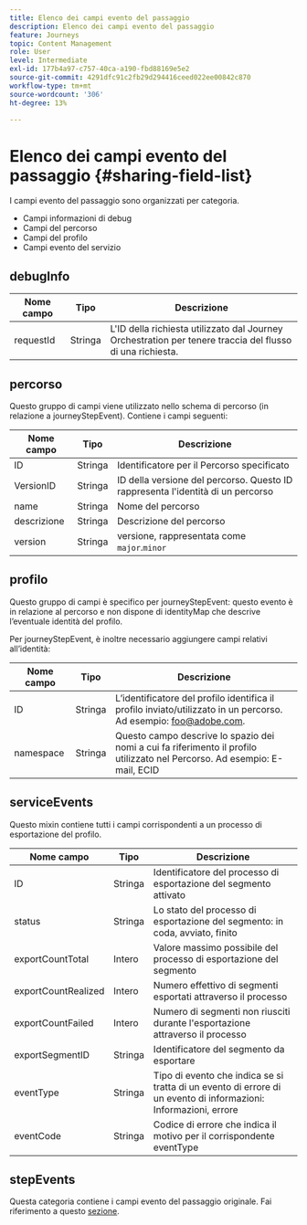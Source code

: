 ```yaml
---
title: Elenco dei campi evento del passaggio
description: Elenco dei campi evento del passaggio
feature: Journeys
topic: Content Management
role: User
level: Intermediate
exl-id: 177b4a97-c757-40ca-a190-fbd88169e5e2
source-git-commit: 4291dfc91c2fb29d294416ceed022ee00842c870
workflow-type: tm+mt
source-wordcount: '306'
ht-degree: 13%

---
```


# Elenco dei campi evento del passaggio {#sharing-field-list}

I campi evento del passaggio sono organizzati per categoria.

* Campi informazioni di debug
* Campi del percorso
* Campi del profilo
* Campi evento del servizio

## debugInfo

| Nome campo | Tipo | Descrizione |
|---|---|------------|
| requestId | Stringa | L&#39;ID della richiesta utilizzato dal Journey Orchestration per tenere traccia del flusso di una richiesta. |

## percorso

Questo gruppo di campi viene utilizzato nello schema di percorso (in relazione a journeyStepEvent). Contiene i campi seguenti:

| Nome campo | Tipo | Descrizione |
|---|---|------------|
| ID | Stringa | Identificatore per il Percorso specificato |
| VersionID | Stringa | ID della versione del percorso. Questo ID rappresenta l&#39;identità di un percorso |
| name | Stringa | Nome del percorso |
| descrizione | Stringa | Descrizione del percorso |
| version | Stringa | versione, rappresentata come `major`.`minor` |

## profilo

Questo gruppo di campi è specifico per journeyStepEvent: questo evento è in relazione al percorso e non dispone di identityMap che descrive l’eventuale identità del profilo.

Per journeyStepEvent, è inoltre necessario aggiungere campi relativi all’identità:

| Nome campo | Tipo | Descrizione |
|---|---|------------|
| ID | Stringa | L’identificatore del profilo identifica il profilo inviato/utilizzato in un percorso. Ad esempio: foo@adobe.com. |
| namespace | Stringa | Questo campo descrive lo spazio dei nomi a cui fa riferimento il profilo utilizzato nel Percorso. Ad esempio: E-mail, ECID |

## serviceEvents

Questo mixin contiene tutti i campi corrispondenti a un processo di esportazione del profilo.

| Nome campo | Tipo | Descrizione |
|---|---|------------|
| ID | Stringa | Identificatore del processo di esportazione del segmento attivato |
| status | Stringa | Lo stato del processo di esportazione del segmento: in coda, avviato, finito |
| exportCountTotal | Intero | Valore massimo possibile del processo di esportazione del segmento |
| exportCountRealized | Intero | Numero effettivo di segmenti esportati attraverso il processo |
| exportCountFailed | Intero | Numero di segmenti non riusciti durante l&#39;esportazione attraverso il processo |
| exportSegmentID | Stringa | Identificatore del segmento da esportare |
| eventType | Stringa | Tipo di evento che indica se si tratta di un evento di errore di un evento di informazioni: Informazioni, errore |
| eventCode | Stringa | Codice di errore che indica il motivo per il corrispondente eventType |

## stepEvents

Questa categoria contiene i campi evento del passaggio originale. Fai riferimento a questo [sezione](../building-journeys/sharing-legacy-fields.md).
